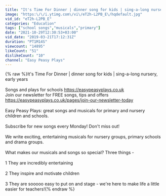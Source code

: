```yaml
---
title: "It's Time For Dinner | dinner song for kids | sing-a-long nursery, early years"
image: "https:\/\/i.ytimg.com\/vi\/eT2h-L2PB_E\/hqdefault.jpg"
vid_id: "eT2h-L2PB_E"
categories: "Education"
tags: ["school songs","musicals","primary"]
date: "2021-10-29T12:30:53+03:00"
vid_date: "2019-03-21T17:12:31Z"
duration: "PT1M14S"
viewcount: "14895"
likeCount: "51"
dislikeCount: "10"
channel: "Easy Peasy Plays"
---
```

{% raw %}It's Time For Dinner | dinner song for kids | sing-a-long nursery, early years<br /><br />Songs and plays for schools   <a rel="nofollow" target="blank" href="https://easypeasyplays.co.uk">https://easypeasyplays.co.uk</a> <br />Join our newsletter for FREE songs, tips and offers   <a rel="nofollow" target="blank" href="https://easypeasyplays.co.uk/pages/join-our-newsletter-today">https://easypeasyplays.co.uk/pages/join-our-newsletter-today</a><br /><br />Easy Peasy Plays: great songs and musicals for primary and nursery children and schools. <br /><br />Subscribe for new songs every Monday!  Don't miss out!<br /><br />We write exciting, entertaining musicals for nursery groups, primary schools and drama groups.  <br /><br />What makes our musicals and songs so special?  Three things -<br /><br />1  They are incredibly entertaining<br /><br />2  They inspire and motivate children<br /><br />3  They are sooooo easy to put on and stage - we're here to make life a little easier for teachers!{% endraw %}
